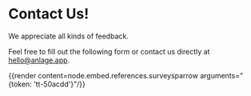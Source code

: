 # Contact Us!

We appreciate all kinds of feedback.

Feel free to fill out the following form or contact us directly at <hello@anlage.app>.

{{render content=node.embed.references.surveysparrow arguments="{token: 'tt-50acdd'}"/}}


